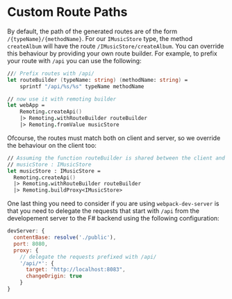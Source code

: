 # Custom Route Paths 

By default, the path of the generated routes are of the form `/{typeName}/{methodName}`. For our `IMusicStore` type, the method `createAlbum` will have the route `/IMusicStore/createAlbum`. You can override this behaviour by providing your own route builder. For example, to prefix your route with `/api` you can use the following:

```fs
/// Prefix routes with /api/
let routeBuilder (typeName: string) (methodName: string) = 
    sprintf "/api/%s/%s" typeName methodName

// now use it with remoting builder
let webApp = 
    Remoting.createApi()
    |> Remoting.withRouteBuilder routeBuilder
    |> Remoting.fromValue musicStore 
```
Ofcourse, the routes must match both on client and server, so we override the behaviour on the client too:
```fs
// Assuming the function routeBuilder is shared between the client and server
// musicStore : IMusicStore
let musicStore : IMusicStore = 
  Remoting.createApi()
  |> Remoting.withRouteBuilder routeBuilder 
  |> Remoting.buildProxy<IMusicStore> 
```
One last thing you need to consider if you are using `webpack-dev-server` is that you need to delegate the requests that start with `/api` from the developement server to the F# backend using the following configuration:
```js
devServer: {
  contentBase: resolve('./public'),
  port: 8080,
  proxy: {
    // delegate the requests prefixed with /api/
    '/api/*': {
      target: "http://localhost:8083",
      changeOrigin: true
    }
}
```